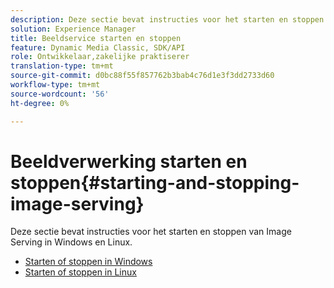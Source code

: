 ```yaml
---
description: Deze sectie bevat instructies voor het starten en stoppen van Image Serving in Windows en Linux.
solution: Experience Manager
title: Beeldservice starten en stoppen
feature: Dynamic Media Classic, SDK/API
role: Ontwikkelaar,zakelijke praktiserer
translation-type: tm+mt
source-git-commit: d0bc88f55f857762b3bab4c76d1e3f3dd2733d60
workflow-type: tm+mt
source-wordcount: '56'
ht-degree: 0%

---
```



# Beeldverwerking starten en stoppen{#starting-and-stopping-image-serving}

Deze sectie bevat instructies voor het starten en stoppen van Image Serving in Windows en Linux.

* [Starten of stoppen in Windows](t-startstop-windows.md)
* [Starten of stoppen in Linux](t-startstop-linux.md)
